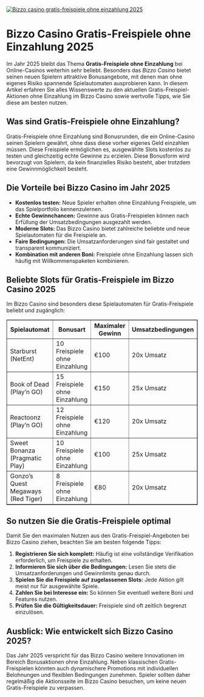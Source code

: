 [![Bizzo casino gratis-freispiele ohne einzahlung 2025](https://123-caf.pages.dev/gitsignup.png)](https://vrmoo.ru/Bt82HjjY)

<h1>Bizzo Casino Gratis-Freispiele ohne Einzahlung 2025</h1> <p>Im Jahr 2025 bleibt das Thema <strong>Gratis-Freispiele ohne Einzahlung</strong> bei Online-Casinos weiterhin sehr beliebt. Besonders das <em>Bizzo Casino</em> bietet seinen neuen Spielern attraktive Bonusangebote, mit denen man ohne eigenes Risiko spannende Spielautomaten ausprobieren kann. In diesem Artikel erfahren Sie alles Wissenswerte zu den aktuellen Gratis-Freispiel-Aktionen ohne Einzahlung im Bizzo Casino sowie wertvolle Tipps, wie Sie diese am besten nutzen.</p>  <h2>Was sind Gratis-Freispiele ohne Einzahlung?</h2> <p>Gratis-Freispiele ohne Einzahlung sind Bonusrunden, die ein Online-Casino seinen Spielern gewährt, ohne dass diese vorher eigenes Geld einzahlen müssen. Diese Freispiele ermöglichen es, ausgewählte Slots kostenlos zu testen und gleichzeitig echte Gewinne zu erzielen. Diese Bonusform wird bevorzugt von Spielern, da kein finanzielles Risiko besteht, aber trotzdem eine Gewinnmöglichkeit besteht.</p>  <h2>Die Vorteile bei Bizzo Casino im Jahr 2025</h2> <ul>   <li><strong>Kostenlos testen:</strong> Neue Spieler erhalten ohne Einzahlung Freispiele, um das Spielportfolio kennenzulernen.</li>   <li><strong>Echte Gewinnchancen:</strong> Gewinne aus Gratis-Freispielen können nach Erfüllung der Umsatzbedingungen ausgezahlt werden.</li>   <li><strong>Moderne Slots:</strong> Das Bizzo Casino bietet zahlreiche beliebte und neue Spielautomaten für die Freispiele an.</li>   <li><strong>Faire Bedingungen:</strong> Die Umsatzanforderungen sind fair gestaltet und transparent kommuniziert.</li>   <li><strong>Kombination mit anderen Boni:</strong> Freispiele ohne Einzahlung lassen sich häufig mit Willkommenspaketen kombinieren.</li> </ul>  <h2>Beliebte Slots für Gratis-Freispiele im Bizzo Casino 2025</h2> <p>Im Bizzo Casino sind besonders diese Spielautomaten für Gratis-Freispiele beliebt und zugänglich:</p>  <table border="1" cellpadding="8" cellspacing="0">   <thead>     <tr>       <th>Spielautomat</th>       <th>Bonusart</th>       <th>Maximaler Gewinn</th>       <th>Umsatzbedingungen</th>     </tr>   </thead>   <tbody>     <tr>       <td>Starburst (NetEnt)</td>       <td>10 Freispiele ohne Einzahlung</td>       <td>€100</td>       <td>20x Umsatz</td>     </tr>     <tr>       <td>Book of Dead (Play’n GO)</td>       <td>15 Freispiele ohne Einzahlung</td>       <td>€150</td>       <td>25x Umsatz</td>     </tr>     <tr>       <td>Reactoonz (Play’n GO)</td>       <td>12 Freispiele ohne Einzahlung</td>       <td>€120</td>       <td>20x Umsatz</td>     </tr>     <tr>       <td>Sweet Bonanza (Pragmatic Play)</td>       <td>10 Freispiele ohne Einzahlung</td>       <td>€100</td>       <td>25x Umsatz</td>     </tr>     <tr>       <td>Gonzo’s Quest Megaways (Red Tiger)</td>       <td>8 Freispiele ohne Einzahlung</td>       <td>€80</td>       <td>20x Umsatz</td>     </tr>   </tbody> </table>  <h2>So nutzen Sie die Gratis-Freispiele optimal</h2> <p>Damit Sie den maximalen Nutzen aus den Gratis-Freispiel-Angeboten bei Bizzo Casino ziehen, beachten Sie am besten folgende Tipps:</p> <ol>   <li><strong>Registrieren Sie sich komplett:</strong> Häufig ist eine vollständige Verifikation erforderlich, um Freispiele zu erhalten.</li>   <li><strong>Informieren Sie sich über die Bedingungen:</strong> Lesen Sie stets die Umsatzanforderungen und Gewinnlimits genau durch.</li>   <li><strong>Spielen Sie die Freispiele auf zugelassenen Slots:</strong> Jede Aktion gilt meist nur für ausgewählte Spiele.</li>   <li><strong>Zahlen Sie bei Interesse ein:</strong> So können Sie eventuell weitere Boni und Features nutzen.</li>   <li><strong>Prüfen Sie die Gültigkeitsdauer:</strong> Freispiele sind oft zeitlich begrenzt einzulösen.</li> </ol>  <h2>Ausblick: Wie entwickelt sich Bizzo Casino 2025?</h2> <p>Das Jahr 2025 verspricht für das Bizzo Casino weitere Innovationen im Bereich Bonusaktionen ohne Einzahlung. Neben klassischen Gratis-Freispielen könnten auch dynamischere Promotions mit individuellen Belohnungen und flexiblen Bedingungen zunehmen. Spieler sollten daher regelmäßig die Aktionsseite im Bizzo Casino besuchen, um keine neuen Gratis-Freispiele zu verpassen.</p>